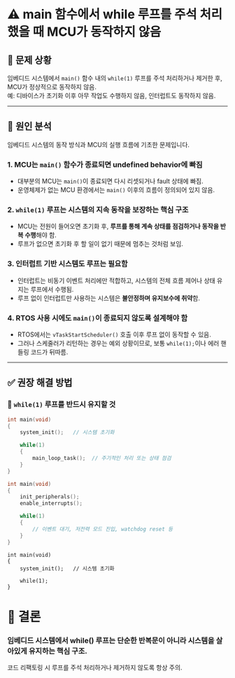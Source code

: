 # ⚠️ main 함수에서 while 루프를 주석 처리했을 때 MCU가 동작하지 않음

## 📌 문제 상황

임베디드 시스템에서 `main()` 함수 내의 `while(1)` 루프를 주석 처리하거나 제거한 후, MCU가 정상적으로 동작하지 않음.  
예: 디바이스가 초기화 이후 아무 작업도 수행하지 않음, 인터럽트도 동작하지 않음.

---

## 🧭 원인 분석

임베디드 시스템의 동작 방식과 MCU의 실행 흐름에 기초한 문제입니다.

### 1. MCU는 `main()` 함수가 종료되면 undefined behavior에 빠짐
- 대부분의 MCU는 `main()`이 종료되면 다시 리셋되거나 fault 상태에 빠짐.
- 운영체제가 없는 MCU 환경에서는 `main()` 이후의 흐름이 정의되어 있지 않음.

### 2. `while(1)` 루프는 시스템의 지속 동작을 보장하는 핵심 구조
- MCU는 전원이 들어오면 초기화 후, **루프를 통해 계속 상태를 점검하거나 동작을 반복 수행**해야 함.
- 루프가 없으면 초기화 후 할 일이 없기 때문에 멈추는 것처럼 보임.

### 3. 인터럽트 기반 시스템도 루프는 필요함
- 인터럽트는 비동기 이벤트 처리에만 적합하고, 시스템의 전체 흐름 제어나 상태 유지는 루프에서 수행됨.
- 루프 없이 인터럽트만 사용하는 시스템은 **불안정하며 유지보수에 취약**함.

### 4. RTOS 사용 시에도 `main()`이 종료되지 않도록 설계해야 함
- RTOS에서는 `vTaskStartScheduler()` 호출 이후 루프 없이 동작할 수 있음.
- 그러나 스케줄러가 리턴하는 경우는 예외 상황이므로, 보통 `while(1);`이나 에러 핸들링 코드가 뒤따름.

---
## ✅ 권장 해결 방법

### 🔧 `while(1)` 루프를 반드시 유지할 것

```c
int main(void)
{
    system_init();   // 시스템 초기화

    while(1)
    {
        main_loop_task();  // 주기적인 처리 또는 상태 점검
    }
}
```

```c
int main(void)
{
    init_peripherals();
    enable_interrupts();

    while(1)
    {
        // 이벤트 대기, 저전력 모드 진입, watchdog reset 등
    }
}
```
```
int main(void)
{
    system_init();   // 시스템 초기화

    while(1);
}
```
# 🧩 결론
### 임베디드 시스템에서 while() 루프는 단순한 반복문이 아니라 시스템을 살아있게 유지하는 핵심 구조.  
코드 리팩토링 시 루프를 주석 처리하거나 제거하지 않도록 항상 주의.
